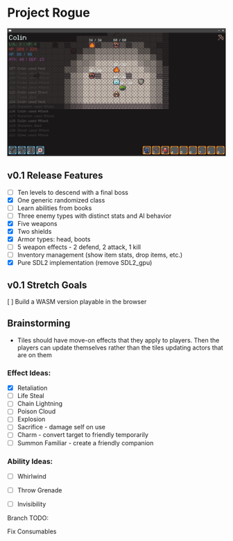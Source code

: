 # Project Rogue

![Screenshot](/assets/screenshot.png)

## v0.1 Release Features
- [ ] Ten levels to descend with a final boss
- [x] One generic randomized class
- [ ] Learn abilities from books
- [ ] Three enemy types with distinct stats and AI behavior
- [x] Five weapons
- [x] Two shields
- [x] Armor types: head, boots
- [ ] 5 weapon effects - 2 defend, 2 attack, 1 kill
- [ ] Inventory management (show item stats, drop items, etc.)
- [x] Pure SDL2 implementation (remove SDL2_gpu)

## v0.1 Stretch Goals
[ ] Build a WASM version playable in the browser

## Brainstorming
- Tiles should have move-on effects that they apply to players. Then the players can update themselves rather than the tiles updating actors that are on them

### Effect Ideas:
- [x] Retaliation
- [ ] Life Steal
- [ ] Chain Lightning
- [ ] Poison Cloud
- [ ] Explosion
- [ ] Sacrifice - damage self on use
- [ ] Charm - convert target to friendly temporarily
- [ ] Summon Familiar - create a friendly companion

### Ability Ideas:
- [ ] Whirlwind
- [ ] Throw Grenade
- [ ] Invisibility


Branch TODO:

Fix Consumables